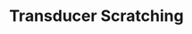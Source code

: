 ---
layout: default
category: bts
tags: ["transducer","egg"]
video: "https://player.vimeo.com/video/217025631?badge=0&amp;autopause=0&amp;player_id=0&amp;app_id=72231"
title: "Transducer Scratching"
thumbnail: "https://i.vimeocdn.com/video/634137478_295x166.jpg?r=pad"
---